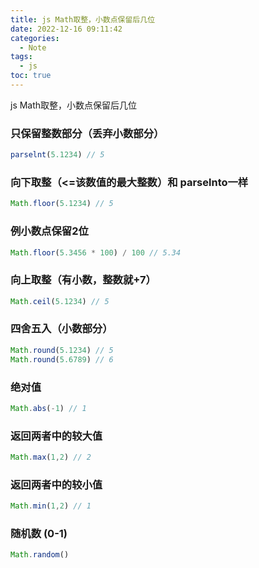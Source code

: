 ```yaml
---
title: js Math取整，小数点保留后几位
date: 2022-12-16 09:11:42
categories:
  - Note
tags:
  - js
toc: true
---
```


js Math取整，小数点保留后几位

<!-- more -->

### 只保留整数部分（丢弃小数部分）
```js
parselnt(5.1234) // 5
```

### 向下取整（<=该数值的最大整数）和 parselnto一样
```js
Math.floor(5.1234) // 5
```

### 例小数点保留2位
```js
Math.floor(5.3456 * 100) / 100 // 5.34
```

### 向上取整（有小数，整数就+7）
```js
Math.ceil(5.1234) // 5
```

### 四舍五入（小数部分）
```js
Math.round(5.1234) // 5
Math.round(5.6789) // 6
```

### 绝对值
```js
Math.abs(-1) // 1
```

### 返回两者中的较大值
```js
Math.max(1,2) // 2
```

### 返回两者中的较小值
```js
Math.min(1,2) // 1
```
### 随机数 (0-1)
```js
Math.random()
```

